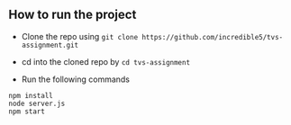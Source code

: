 ## How to run the project

* Clone the repo using ```git clone https://github.com/incredible5/tvs-assignment.git```

* cd into the cloned repo by ```cd tvs-assignment```

* Run the following commands

```
npm install
node server.js
npm start
```
